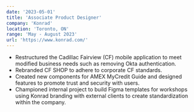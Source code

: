```yaml
---
date: '2023-05-01'
title: 'Associate Product Designer'
company: 'Konrad'
location: 'Toronto, ON'
range: 'May - August 2023'
url: 'https://www.konrad.com/'
---
```


- Restructured the Cadillac Fairview (CF) mobile application to meet modified business needs such as removing Okta authentication.
- Rebranded CF SHOP to adhere to corporate CF standards.
- Created new components for AMEX MyCredit Guide and designed features to promote trust and security with users.
- Championed internal project to build Figma templates for workshops using Konrad branding with external clients to create standardization within the company.
